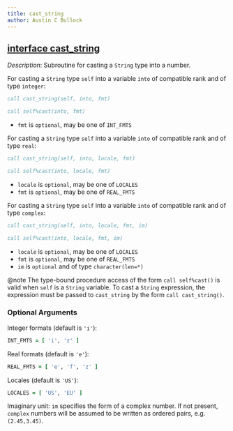 ```yaml
---
title: cast_string
author: Austin C Bullock
---
```


## [interface cast_string](../../interface/cast_string.html)

*Description*: Subroutine for casting a `String` type into a number.

For casting a `String` type `self` into a variable `into` of compatible rank and of type `integer`:

```fortran
call cast_string(self, into, fmt)
```

```fortran
call self%cast(into, fmt)
```

* `fmt` is `optional`, may be one of `INT_FMTS`

For casting a `String` type `self` into a variable `into` of compatible rank and of type `real`:

```fortran
call cast_string(self, into, locale, fmt)
```

```fortran
call self%cast(into, locale, fmt)
```

* `locale` is `optional`, may be one of `LOCALES`
* `fmt` is `optional`, may be one of `REAL_FMTS`

For casting a `String` type `self` into a variable `into` of compatible rank and of type `complex`:

```fortran
call cast_string(self, into, locale, fmt, im)
```

```fortran
call self%cast(into, locale, fmt, im)
```

* `locale` is `optional`, may be one of `LOCALES`
* `fmt` is `optional`, may be one of `REAL_FMTS`
* `im` is `optional` and of type `character(len=*)`

@note The type-bound procedure access of the form `call self%cast()` is valid when `self` is a `String` variable. To cast a `String` expression, the expression must be passed to `cast_string` by the form `call cast_string()`.

### Optional Arguments

Integer formats (default is `'i'`):

```fortran
INT_FMTS = [ 'i', 'z' ]
```

Real formats (default is `'e'`):

```fortran
REAL_FMTS = [ 'e', 'f', 'z' ]
```

Locales (default is `'US'`):

```fortran
LOCALES = [ 'US', 'EU' ]
```

Imaginary unit: `im` specifies the form of a complex number. If not present, `complex` numbers will be assumed to be written as ordered pairs, e.g. `(2.45,3.45)`.

